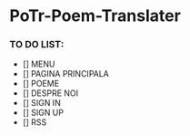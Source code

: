 # PoTr-Poem-Translater

  ### TO DO LIST:
  - [] MENU
  - [] PAGINA PRINCIPALA
  - [] POEME
  - [] DESPRE NOI
  - [] SIGN IN
  - [] SIGN UP
  - [] RSS
  
  
